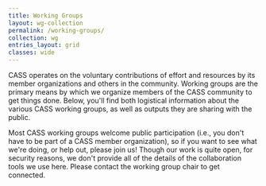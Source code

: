 ```yaml
---
title: Working Groups
layout: wg-collection
permalink: /working-groups/
collection: wg
entries_layout: grid
classes: wide
---
```

CASS operates on the voluntary contributions of effort and resources by its member organizations and others in the community.  Working groups are the primary means by which we organize members of the CASS community to get things done.  Below, you'll find both logistical information about the various CASS working groups, as well as outputs they are sharing with the public.

Most CASS working groups welcome public participation (i.e., you don't have to be part of a CASS member organization), so if you want to see what we're doing, or help out, please join us!  Though our work is quite open, for security reasons, we don't provide all of the details of the collaboration tools we use here.  Please contact the working group chair to get connected.